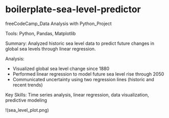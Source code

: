 # boilerplate-sea-level-predictor
freeCodeCamp_Data Analysis with Python_Project 

Tools: Python, Pandas, Matplotlib

Summary: Analyzed historic sea level data to predict future changes in global sea levels through linear regression.

Analysis:
- Visualized global sea level change since 1880
- Performed linear regression to model future sea level rise through 2050
- Communicated uncertainty using two regression lines (historic and recent trends)

Key Skills: Time series analysis, linear regression, data visualization, predictive modeling

!(sea_level_plot.png)